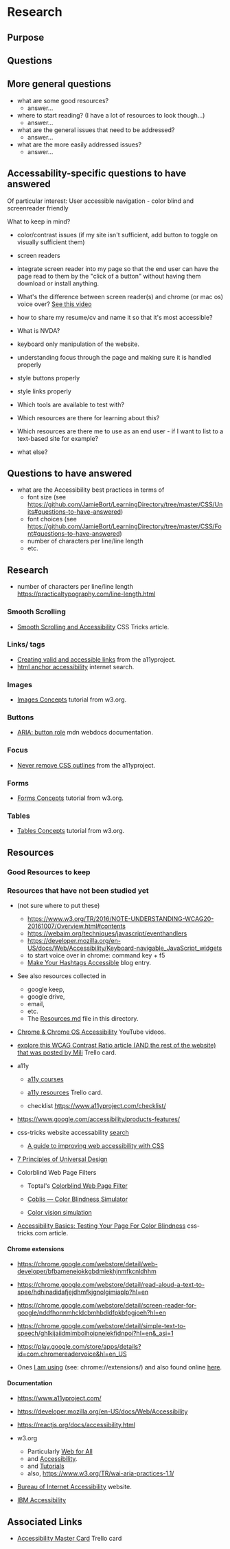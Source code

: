 # Research

## Purpose

## Questions

## More general questions

- what are some good resources?
  - answer...
- where to start reading? (I have a lot of resources to look though...)
  - answer...
- what are the general issues that need to be addressed?
  - answer...
- what are the more easily addressed issues?
  - answer...

## Accessability-specific questions to have answered

Of particular interest: User accessible navigation - color blind and screenreader friendly

What to keep in mind?

- color/contrast issues (if my site isn't sufficient, add button to toggle on visually sufficient them)

- screen readers

- integrate screen reader into my page so that the end user can have the page read to them by the "click of a button" without having them download or install anything.

- What's the difference between screen reader(s) and chrome (or mac os) voice over?
  [See this video](https://www.youtube.com/watch?v=Lktz1KXbTOU)

- how to share my resume/cv and name it so that it's most accessible?

- What is NVDA?

- keyboard only manipulation of the website.

- understanding focus through the page and making sure it is handled properly

- style buttons properly

- style links properly

- Which tools are available to test with?

- Which resources are there for learning about this?

- Which resources are there me to use as an end user - if I want to list to a text-based site for example?

- what else?

## Questions to have answered

- what are the Accessibility best practices in terms of
  - font size (see https://github.com/JamieBort/LearningDirectory/tree/master/CSS/Units#questions-to-have-answered)
  - font choices (see https://github.com/JamieBort/LearningDirectory/tree/master/CSS/Font#questions-to-have-answered)
  - number of characters per line/line length
  - etc.

## Research

- number of characters per line/line length https://practicaltypography.com/line-length.html

### Smooth Scrolling

- [Smooth Scrolling and Accessibility](https://css-tricks.com/smooth-scrolling-accessibility/) CSS Tricks article.

### Links/<a> tags

- [Creating valid and accessible links](https://www.a11yproject.com/posts/2019-02-15-creating-valid-and-accessible-links/) from the a11yproject.
- [html anchor accessibility](https://www.google.com/search?q=html+anchor+accessibility&oq=html+anchor+accessibility&aqs=chrome..69i57.6984j0j4&sourceid=chrome&ie=UTF-8) internet search.

### Images

- [Images Concepts](https://www.w3.org/WAI/tutorials/images/) tutorial from w3.org.

### Buttons

- [ARIA: button role](https://developer.mozilla.org/en-US/docs/Web/Accessibility/ARIA/Roles/button_role) mdn webdocs documentation.

### Focus

- [Never remove CSS outlines](https://www.a11yproject.com/posts/2013-01-25-never-remove-css-outlines/) from the a11yproject.

### Forms

- [Forms Concepts](https://www.w3.org/WAI/tutorials/forms/) tutorial from w3.org.

### Tables

- [Tables Concepts](https://www.w3.org/WAI/tutorials/tables/) tutorial from w3.org.

## Resources

### Good Resources to keep

### Resources that have not been studied yet

- (not sure where to put these)

  - https://www.w3.org/TR/2016/NOTE-UNDERSTANDING-WCAG20-20161007/Overview.html#contents
  - https://webaim.org/techniques/javascript/eventhandlers
  - https://developer.mozilla.org/en-US/docs/Web/Accessibility/Keyboard-navigable_JavaScript_widgets
  - to start voice over in chrome: command key + f5
  - [Make Your Hashtags Accessible](https://www.boia.org/blog/make-your-hashtags-accessible) blog entry.

- See also resources collected in

  - google keep,
  - google drive,
  - email,
  - etc.
  - The [Resources.md](https://github.com/JamieBort/LearningDirectory/blob/master/Accessibility/Resources.md) file in this directory.

- [Chrome & Chrome OS Accessibility](https://www.youtube.com/playlist?list=PL5aqr5w5fRe7QWzXhqxrilIVduWEmLHM2) YouTube videos.

- [explore this WCAG Contrast Ratio article (AND the rest of the website) that was posted by Mili](https://trello.com/c/bgdUXGZM/436-explore-this-article-and-the-rest-of-the-website-that-was-posted-by-mili) Trello card.

- a11y

  - [a11y courses](https://github.com/mgifford/a11y-courses)

  - [a11y resources](https://trello.com/c/nSgl3vaI/437-a11y-resources) Trello card.

  - checklist https://www.a11yproject.com/checklist/

- https://www.google.com/accessibility/products-features/

- css-tricks website accessability [search](https://css-tricks.com/?s=Accessibility)

  - [A guide to improving web accessibility with CSS](https://blog.logrocket.com/a-guide-to-improving-web-accessibility-with-css/)

- [7 Principles of Universal Design](https://universaldesign.ie/what-is-universal-design/the-7-principles/)

- Colorblind Web Page Filters

  - Toptal's [Colorblind Web Page Filter](https://www.toptal.com/designers/colorfilter/)

  - [Coblis — Color Blindness Simulator](https://www.color-blindness.com/coblis-color-blindness-simulator/)

  - [Color vision simulation](https://firefox-source-docs.mozilla.org/devtools-user/accessibility_inspector/simulation/index.html)

- [Accessibility Basics: Testing Your Page For Color Blindness](https://css-tricks.com/accessibility-basics-testing-your-page-for-color-blindness/) css-tricks\.com article.

#### Chrome extensions

- https://chrome.google.com/webstore/detail/web-developer/bfbameneiokkgbdmiekhjnmfkcnldhhm

- https://chrome.google.com/webstore/detail/read-aloud-a-text-to-spee/hdhinadidafjejdhmfkjgnolgimiaplp?hl=en

- https://chrome.google.com/webstore/detail/screen-reader-for-google/nddfhonnmhcldcbmhbdldfpkbfpgjoeh?hl=en

- https://chrome.google.com/webstore/detail/simple-text-to-speech/ghlkijaiidmimbolhoipnelekfidnpoi?hl=en&_asi=1

- https://play.google.com/store/apps/details?id=com.chromereadervoice&hl=en_US

- Ones [I am using](chrome://extensions/) (see: chrome://extensions/) and also found online [here](https://chrome.google.com/webstore/user/purchases?hl=en).

#### Documentation

- https://www.a11yproject.com/

- https://developer.mozilla.org/en-US/docs/Web/Accessibility

- https://reactjs.org/docs/accessibility.html

- w3.org

  - Particularly [Web for All](https://www.w3.org/Consortium/mission.html#principles)
  - and [Accessibility](https://www.w3.org/WAI/).
  - and [Tutorials](https://www.w3.org/WAI/tutorials/.)
  - also, https://www.w3.org/TR/wai-aria-practices-1.1/

- [Bureau of Internet Accessibility](https://www.boia.org/) website.

- [IBM Accessibility](https://www.ibm.com/able/)

## Associated Links

- [Accessibility Master Card](https://trello.com/c/QiXs2V0r/164-accessibility-master-card) Trello card
